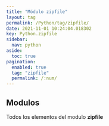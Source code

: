 ```yaml
---
title: "Módulo zipfile"
layout: tag
permalink: /Python/tag/zipfile/
date: 2021-11-01 10:24:04.018302
key: Python.zipfile
sidebar: 
  nav: python
aside: 
  toc: true
pagination: 
  enabled: true
  tag: "zipfile"
  permalink: /:num/
---
```


<h2>Modulos</h2>
Todos los elementos del modulo <strong>zipfile</strong>
